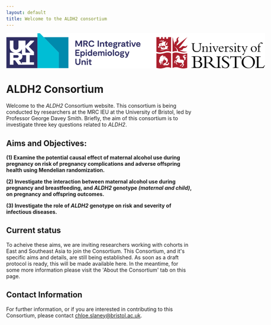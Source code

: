 ```yaml
---
layout: default
title: Welcome to the ALDH2 consortium
---
```



<img src="/assets/MRCIEU_logo.png.svg" alt="ALDH2 Consortium Logo" style="max-width: 700px; display: block; margin: 0 auto;">

# ALDH2 Consortium
Welcome to the *ALDH2* Consortium website. This consortium is being conducted by researchers at the MRC IEU at the University of Bristol, led by Professor George Davey Smith. Briefly, the aim of this consortium is to investigate three key questions related to *ALDH2*.

## Aims and Objectives:

**(1) Examine the potential causal effect of maternal alcohol use during pregnancy on risk of pregnancy complications and adverse offspring health using Mendelian randomization.** 

**(2) Investigate the interaction between maternal alcohol use during pregnancy and breastfeeding, and *ALDH2* genotype *(maternal and child)*, on pregnancy and offspring outcomes.** 

**(3) Investigate the role of *ALDH2* genotype on risk and severity of infectious diseases.**

## Current status
To acheive these aims, we are inviting researchers working with cohorts in East and Southeast Asia to join the Consortium. This Consortium, and it's specific aims and details, are still being established. As soon as a draft protocol is ready, this will be made available here. In the meantime, for some more information please visit the 'About the Consortium' tab on this page.

## Contact Information
For further information, or if you are interested in contributing to this Consortium, please contact chloe.slaney@bristol.ac.uk.

